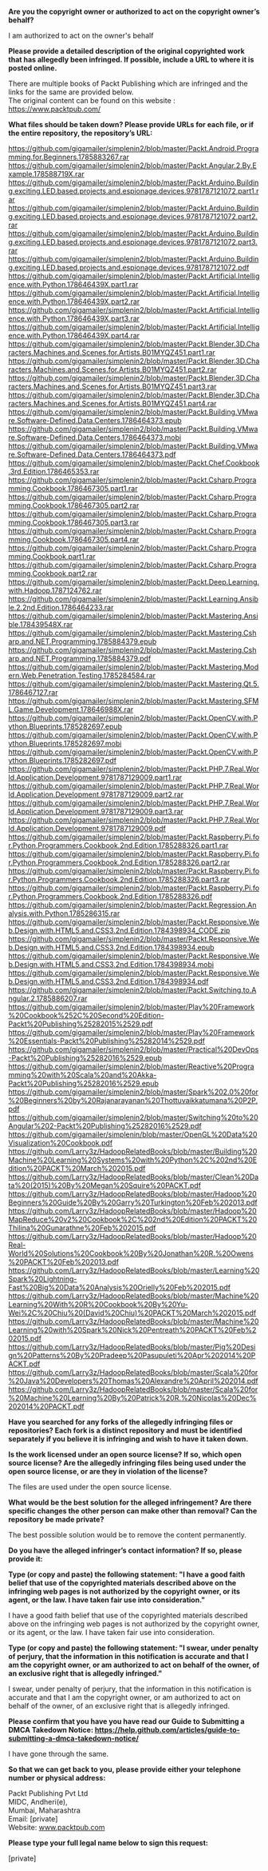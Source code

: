**Are you the copyright owner or authorized to act on the copyright owner’s behalf?**  
  
I am authorized to act on the owner's behalf  
  
**Please provide a detailed description of the original copyrighted work that has allegedly been infringed. If possible, include a URL to where it is posted online.**  
  
There are multiple books of Packt Publishing which are infringed and the links for the same are provided below.  
The original content can be found on this website :  
https://www.packtpub.com/  
  
**What files should be taken down? Please provide URLs for each file, or if the entire repository, the repository’s URL:**  
  
https://github.com/gigamailer/simplenin2/blob/master/Packt.Android.Programming.for.Beginners.1785883267.rar  
https://github.com/gigamailer/simplenin2/blob/master/Packt.Angular.2.By.Example.178588719X.rar  
https://github.com/gigamailer/simplenin2/blob/master/Packt.Arduino.Building.exciting.LED.based.projects.and.espionage.devices.9781787121072.part1.rar  
https://github.com/gigamailer/simplenin2/blob/master/Packt.Arduino.Building.exciting.LED.based.projects.and.espionage.devices.9781787121072.part2.rar  
https://github.com/gigamailer/simplenin2/blob/master/Packt.Arduino.Building.exciting.LED.based.projects.and.espionage.devices.9781787121072.part3.rar  
https://github.com/gigamailer/simplenin2/blob/master/Packt.Arduino.Building.exciting.LED.based.projects.and.espionage.devices.9781787121072.pdf  
https://github.com/gigamailer/simplenin2/blob/master/Packt.Artificial.Intelligence.with.Python.178646439X.part1.rar  
https://github.com/gigamailer/simplenin2/blob/master/Packt.Artificial.Intelligence.with.Python.178646439X.part2.rar  
https://github.com/gigamailer/simplenin2/blob/master/Packt.Artificial.Intelligence.with.Python.178646439X.part3.rar  
https://github.com/gigamailer/simplenin2/blob/master/Packt.Artificial.Intelligence.with.Python.178646439X.part4.rar  
https://github.com/gigamailer/simplenin2/blob/master/Packt.Blender.3D.Characters.Machines.and.Scenes.for.Artists.B01MYQZ451.part1.rar  
https://github.com/gigamailer/simplenin2/blob/master/Packt.Blender.3D.Characters.Machines.and.Scenes.for.Artists.B01MYQZ451.part2.rar  
https://github.com/gigamailer/simplenin2/blob/master/Packt.Blender.3D.Characters.Machines.and.Scenes.for.Artists.B01MYQZ451.part3.rar  
https://github.com/gigamailer/simplenin2/blob/master/Packt.Blender.3D.Characters.Machines.and.Scenes.for.Artists.B01MYQZ451.part4.rar  
https://github.com/gigamailer/simplenin2/blob/master/Packt.Building.VMware.Software-Defined.Data.Centers.1786464373.epub  
https://github.com/gigamailer/simplenin2/blob/master/Packt.Building.VMware.Software-Defined.Data.Centers.1786464373.mobi  
https://github.com/gigamailer/simplenin2/blob/master/Packt.Building.VMware.Software-Defined.Data.Centers.1786464373.pdf  
https://github.com/gigamailer/simplenin2/blob/master/Packt.Chef.Cookbook.3rd.Edition.1786465353.rar  
https://github.com/gigamailer/simplenin2/blob/master/Packt.Csharp.Programming.Cookbook.1786467305.part1.rar  
https://github.com/gigamailer/simplenin2/blob/master/Packt.Csharp.Programming.Cookbook.1786467305.part2.rar  
https://github.com/gigamailer/simplenin2/blob/master/Packt.Csharp.Programming.Cookbook.1786467305.part3.rar  
https://github.com/gigamailer/simplenin2/blob/master/Packt.Csharp.Programming.Cookbook.1786467305.part4.rar  
https://github.com/gigamailer/simplenin2/blob/master/Packt.Csharp.Programming.Cookbook.part1.rar  
https://github.com/gigamailer/simplenin2/blob/master/Packt.Csharp.Programming.Cookbook.part2.rar  
https://github.com/gigamailer/simplenin2/blob/master/Packt.Deep.Learning.with.Hadoop.1787124762.rar  
https://github.com/gigamailer/simplenin2/blob/master/Packt.Learning.Ansible.2.2nd.Edition.1786464233.rar  
https://github.com/gigamailer/simplenin2/blob/master/Packt.Mastering.Ansible.178439548X.rar  
https://github.com/gigamailer/simplenin2/blob/master/Packt.Mastering.Csharp.and.NET.Programming.1785884379.epub  
https://github.com/gigamailer/simplenin2/blob/master/Packt.Mastering.Csharp.and.NET.Programming.1785884379.pdf  
https://github.com/gigamailer/simplenin2/blob/master/Packt.Mastering.Modern.Web.Penetration.Testing.1785284584.rar  
https://github.com/gigamailer/simplenin2/blob/master/Packt.Mastering.Qt.5.1786467127.rar  
https://github.com/gigamailer/simplenin2/blob/master/Packt.Mastering.SFML.Game.Development.178646988X.rar  
https://github.com/gigamailer/simplenin2/blob/master/Packt.OpenCV.with.Python.Blueprints.1785282697.epub  
https://github.com/gigamailer/simplenin2/blob/master/Packt.OpenCV.with.Python.Blueprints.1785282697.mobi  
https://github.com/gigamailer/simplenin2/blob/master/Packt.OpenCV.with.Python.Blueprints.1785282697.pdf  
https://github.com/gigamailer/simplenin2/blob/master/Packt.PHP.7.Real.World.Application.Development.9781787129009.part1.rar  
https://github.com/gigamailer/simplenin2/blob/master/Packt.PHP.7.Real.World.Application.Development.9781787129009.part2.rar  
https://github.com/gigamailer/simplenin2/blob/master/Packt.PHP.7.Real.World.Application.Development.9781787129009.part3.rar  
https://github.com/gigamailer/simplenin2/blob/master/Packt.PHP.7.Real.World.Application.Development.9781787129009.pdf  
https://github.com/gigamailer/simplenin2/blob/master/Packt.Raspberry.Pi.for.Python.Programmers.Cookbook.2nd.Edition.1785288326.part1.rar  
https://github.com/gigamailer/simplenin2/blob/master/Packt.Raspberry.Pi.for.Python.Programmers.Cookbook.2nd.Edition.1785288326.part2.rar  
https://github.com/gigamailer/simplenin2/blob/master/Packt.Raspberry.Pi.for.Python.Programmers.Cookbook.2nd.Edition.1785288326.part3.rar  
https://github.com/gigamailer/simplenin2/blob/master/Packt.Raspberry.Pi.for.Python.Programmers.Cookbook.2nd.Edition.1785288326.pdf  
https://github.com/gigamailer/simplenin2/blob/master/Packt.Regression.Analysis.with.Python.1785286315.rar  
https://github.com/gigamailer/simplenin2/blob/master/Packt.Responsive.Web.Design.with.HTML5.and.CSS3.2nd.Edition.1784398934_CODE.zip  
https://github.com/gigamailer/simplenin2/blob/master/Packt.Responsive.Web.Design.with.HTML5.and.CSS3.2nd.Edition.1784398934.epub  
https://github.com/gigamailer/simplenin2/blob/master/Packt.Responsive.Web.Design.with.HTML5.and.CSS3.2nd.Edition.1784398934.mobi  
https://github.com/gigamailer/simplenin2/blob/master/Packt.Responsive.Web.Design.with.HTML5.and.CSS3.2nd.Edition.1784398934.pdf  
https://github.com/gigamailer/simplenin2/blob/master/Packt.Switching.to.Angular.2.1785886207.rar  
https://github.com/gigamailer/simplenin2/blob/master/Play%20Framework%20Cookbook%252C%20Second%20Edition-Packt%20Publishing%25282015%2529.pdf  
https://github.com/gigamailer/simplenin2/blob/master/Play%20Framework%20Essentials-Packt%20Publishing%25282014%2529.pdf  
https://github.com/gigamailer/simplenin2/blob/master/Practical%20DevOps-Packt%20Publishing%25282016%2529.epub  
https://github.com/gigamailer/simplenin2/blob/master/Reactive%20Programming%20with%20Scala%20and%20Akka-Packt%20Publishing%25282016%2529.epub  
https://github.com/gigamailer/simplenin2/blob/master/Spark%202.0%20for%20Beginners%20by%20Rajanarayanan%20Thottuvaikkatumana%20P2P.pdf  
https://github.com/gigamailer/simplenin2/blob/master/Switching%20to%20Angular%202-Packt%20Publishing%25282016%2529.pdf  
https://github.com/gigamailer/simplenin/blob/master/OpenGL%20Data%20Visualization%20Cookbook.pdf  
https://github.com/Larry3z/HadoopRelatedBooks/blob/master/Building%20Machine%20Learning%20Systems%20with%20Python%2C%202nd%20Edition%20PACKT%20March%202015.pdf  
https://github.com/Larry3z/HadoopRelatedBooks/blob/master/Clean%20Data%20(2015)%20By%20Megan%20Squire%20PACKT.pdf  
https://github.com/Larry3z/HadoopRelatedBooks/blob/master/Hadoop%20Beginners%20Guide%20By%20Garry%20Turkington%20Feb%202013.pdf  
https://github.com/Larry3z/HadoopRelatedBooks/blob/master/Hadoop%20MapReduce%20v2%20Cookbook%2C%202nd%20Edition%20PACKT%20Thilina%20Gunarathne%20Feb%202015.pdf  
https://github.com/Larry3z/HadoopRelatedBooks/blob/master/Hadoop%20Real-World%20Solutions%20Cookbook%20By%20Jonathan%20R.%20Owens%20PACKT%20Feb%202013.pdf  
https://github.com/Larry3z/HadoopRelatedBooks/blob/master/Learning%20Spark%20Lightning-Fast%20Big%20Data%20Analysis%20Orielly%20Feb%202015.pdf  
https://github.com/Larry3z/HadoopRelatedBooks/blob/master/Machine%20Learning%20With%20R%20Cookbook%20By%20Yu-Wei%2C%20Chiu%20(David%20Chiu)%20PACKT%20March%202015.pdf  
https://github.com/Larry3z/HadoopRelatedBooks/blob/master/Machine%20Learning%20with%20Spark%20Nick%20Pentreath%20PACKT%20Feb%202015.pdf  
https://github.com/Larry3z/HadoopRelatedBooks/blob/master/Pig%20Design%20Patterns%20By%20Pradeep%20Pasupuleti%20Apr%202014%20PACKT.pdf  
https://github.com/Larry3z/HadoopRelatedBooks/blob/master/Scala%20for%20Java%20Developers%20Thomas%20Alexandre%20April%202014.pdf  
https://github.com/Larry3z/HadoopRelatedBooks/blob/master/Scala%20for%20Machine%20Learning%20By%20Patrick%20R.%20Nicolas%20Dec%202014%20PACKT.pdf  
  
**Have you searched for any forks of the allegedly infringing files or repositories? Each fork is a distinct repository and must be identified separately if you believe it is infringing and wish to have it taken down.**  
  
**Is the work licensed under an open source license? If so, which open source license? Are the allegedly infringing files being used under the open source license, or are they in violation of the license?**  
  
The files are used under the open source license.  
  
**What would be the best solution for the alleged infringement? Are there specific changes the other person can make other than removal? Can the repository be made private?**  
  
The best possible solution would be to remove the content permanently.  
  
**Do you have the alleged infringer’s contact information? If so, please provide it:**  
  
**Type (or copy and paste) the following statement: "I have a good faith belief that use of the copyrighted materials described above on the infringing web pages is not authorized by the copyright owner, or its agent, or the law. I have taken fair use into consideration."**  
  
I have a good faith belief that use of the copyrighted materials described above on the infringing web pages is not authorized by the copyright owner, or its agent, or the law. I have taken fair use into consideration.  
  
**Type (or copy and paste) the following statement: "I swear, under penalty of perjury, that the information in this notification is accurate and that I am the copyright owner, or am authorized to act on behalf of the owner, of an exclusive right that is allegedly infringed."**  
  
I swear, under penalty of perjury, that the information in this notification is accurate and that I am the copyright owner, or am authorized to act on behalf of the owner, of an exclusive right that is allegedly infringed.  
  
**Please confirm that you have you have read our Guide to Submitting a DMCA Takedown Notice: https://help.github.com/articles/guide-to-submitting-a-dmca-takedown-notice/**  
  
I have gone through the same.  
  
**So that we can get back to you, please provide either your telephone number or physical address:**  
  
Packt Publishing Pvt Ltd  
MIDC, Andheri(e),  
Mumbai, Maharashtra  
Email: [private]    
Website: www.packtpub.com  
  
**Please type your full legal name below to sign this request:**  
  
[private]  
